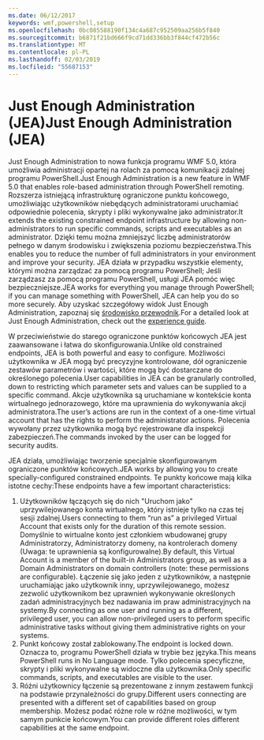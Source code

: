 ```yaml
---
ms.date: 06/12/2017
keywords: wmf,powershell,setup
ms.openlocfilehash: 0bc085588190f134c4a687c952509aa256b5f840
ms.sourcegitcommit: b6871f21bd666f9cd71dd336bb3f844cf472b56c
ms.translationtype: MT
ms.contentlocale: pl-PL
ms.lasthandoff: 02/03/2019
ms.locfileid: "55687153"
---
```

# <a name="just-enough-administration-jea"></a><span data-ttu-id="ccb4e-102">Just Enough Administration (JEA)</span><span class="sxs-lookup"><span data-stu-id="ccb4e-102">Just Enough Administration (JEA)</span></span>
<span data-ttu-id="ccb4e-103">Just Enough Administration to nowa funkcja programu WMF 5.0, która umożliwia administracji opartej na rolach za pomocą komunikacji zdalnej programu PowerShell.</span><span class="sxs-lookup"><span data-stu-id="ccb4e-103">Just Enough Administration is a new feature in WMF 5.0 that enables role-based administration through PowerShell remoting.</span></span>  <span data-ttu-id="ccb4e-104">Rozszerza istniejącą infrastrukturę ograniczone punktu końcowego, umożliwiając użytkowników niebędących administratorami uruchamiać odpowiednie polecenia, skrypty i pliki wykonywalne jako administrator.</span><span class="sxs-lookup"><span data-stu-id="ccb4e-104">It extends the existing constrained endpoint infrastructure by allowing non-administrators to run specific commands, scripts and executables as an administrator.</span></span>  <span data-ttu-id="ccb4e-105">Dzięki temu można zmniejszyć liczbę administratorów pełnego w danym środowisku i zwiększenia poziomu bezpieczeństwa.</span><span class="sxs-lookup"><span data-stu-id="ccb4e-105">This enables you to reduce the number of full administrators in your environment and improve your security.</span></span>  <span data-ttu-id="ccb4e-106">JEA działa w przypadku wszystkie elementy, którymi można zarządzać za pomocą programu PowerShell; Jeśli zarządzasz za pomocą programu PowerShell, usługi JEA pomóc więc bezpieczniejsze.</span><span class="sxs-lookup"><span data-stu-id="ccb4e-106">JEA works for everything you manage through PowerShell; if you can manage something with PowerShell, JEA can help you do so more securely.</span></span>  <span data-ttu-id="ccb4e-107">Aby uzyskać szczegółowy widok Just Enough Administration, zapoznaj się [środowisko przewodnik](http://aka.ms/JEA).</span><span class="sxs-lookup"><span data-stu-id="ccb4e-107">For a detailed look at Just Enough Administration, check out the [experience guide](http://aka.ms/JEA).</span></span>

<span data-ttu-id="ccb4e-108">W przeciwieństwie do starego ograniczone punktów końcowych JEA jest zaawansowane i łatwa do skonfigurowania.</span><span class="sxs-lookup"><span data-stu-id="ccb4e-108">Unlike old constrained endpoints, JEA is both powerful and easy to configure.</span></span>  <span data-ttu-id="ccb4e-109">Możliwości użytkownika w JEA mogą być precyzyjne kontrolowane, dół ograniczenie zestawów parametrów i wartości, które mogą być dostarczane do określonego polecenia.</span><span class="sxs-lookup"><span data-stu-id="ccb4e-109">User capabilities in JEA can be granularly controlled, down to restricting which parameter sets and values can be supplied to a specific command.</span></span> <span data-ttu-id="ccb4e-110">Akcje użytkownika są uruchamiane w kontekście konta wirtualnego jednorazowego, które ma uprawnienia do wykonywania akcji administratora.</span><span class="sxs-lookup"><span data-stu-id="ccb4e-110">The user’s actions are run in the context of a one-time virtual account that has the rights to perform the administrator actions.</span></span>  <span data-ttu-id="ccb4e-111">Polecenia wywołany przez użytkownika mogą być rejestrowane dla inspekcji zabezpieczeń.</span><span class="sxs-lookup"><span data-stu-id="ccb4e-111">The commands invoked by the user can be logged for security audits.</span></span>

<span data-ttu-id="ccb4e-112">JEA działa, umożliwiając tworzenie specjalnie skonfigurowanym ograniczone punktów końcowych.</span><span class="sxs-lookup"><span data-stu-id="ccb4e-112">JEA works by allowing you to create specially-configured constrained endpoints.</span></span>  <span data-ttu-id="ccb4e-113">Te punkty końcowe mają kilka istotne cechy:</span><span class="sxs-lookup"><span data-stu-id="ccb4e-113">These endpoints have a few important characteristics:</span></span>

1. <span data-ttu-id="ccb4e-114">Użytkowników łączących się do nich "Uruchom jako" uprzywilejowanego konta wirtualnego, który istnieje tylko na czas tej sesji zdalnej.</span><span class="sxs-lookup"><span data-stu-id="ccb4e-114">Users connecting to them “run as” a privileged Virtual Account that exists only for the duration of this remote session.</span></span>  <span data-ttu-id="ccb4e-115">Domyślnie to wirtualne konto jest członkiem wbudowanej grupy Administratorzy, Administratorzy domeny, na kontrolerach domeny (Uwaga: te uprawnienia są konfigurowalne).</span><span class="sxs-lookup"><span data-stu-id="ccb4e-115">By default, this Virtual Account is a member of the built-in Administrators group, as well as a Domain Administrators on domain controllers (note: these permissions are configurable).</span></span> <span data-ttu-id="ccb4e-116">Łączenie się jako jeden z użytkowników, a następnie uruchamiając jako użytkownik inny, uprzywilejowanego, możesz zezwolić użytkownikom bez uprawnień wykonywanie określonych zadań administracyjnych bez nadawania im praw administracyjnych na systemy.</span><span class="sxs-lookup"><span data-stu-id="ccb4e-116">By connecting as one user and running as a different, privileged user, you can allow non-privileged users to perform specific administrative tasks without giving them administrative rights on your systems.</span></span>
2. <span data-ttu-id="ccb4e-117">Punkt końcowy został zablokowany.</span><span class="sxs-lookup"><span data-stu-id="ccb4e-117">The endpoint is locked down.</span></span>  <span data-ttu-id="ccb4e-118">Oznacza to, programu PowerShell działa w trybie bez języka.</span><span class="sxs-lookup"><span data-stu-id="ccb4e-118">This means PowerShell runs in No Language mode.</span></span>  <span data-ttu-id="ccb4e-119">Tylko polecenia specyficzne, skrypty i pliki wykonywalne są widoczne dla użytkownika.</span><span class="sxs-lookup"><span data-stu-id="ccb4e-119">Only specific commands, scripts, and executables are visible to the user.</span></span>
3. <span data-ttu-id="ccb4e-120">Różni użytkownicy łączenie są prezentowane z innym zestawem funkcji na podstawie przynależności do grupy.</span><span class="sxs-lookup"><span data-stu-id="ccb4e-120">Different users connecting are presented with a different set of capabilities based on group membership.</span></span>  <span data-ttu-id="ccb4e-121">Możesz podać różne role w różne możliwości, w tym samym punkcie końcowym.</span><span class="sxs-lookup"><span data-stu-id="ccb4e-121">You can provide different roles different capabilities at the same endpoint.</span></span>
